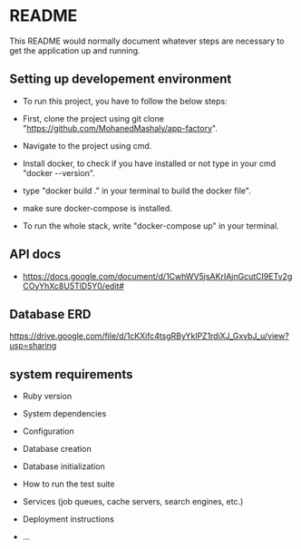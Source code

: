 # README

This README would normally document whatever steps are necessary to get the
application up and running.
## Setting up developement environment
* To run this project, you have to follow the below steps:

* First, clone the project using git clone "https://github.com/MohanedMashaly/app-factory".
* Navigate to the project using cmd.
* Install docker, to check if you have installed or not type in your cmd "docker --version".
* type "docker build ." in your terminal to build the docker file".
* make sure docker-compose is installed.
* To run the whole stack, write "docker-compose up" in your terminal.

## API docs
* https://docs.google.com/document/d/1CwhWV5jsAKrIAjnGcutCI9ETv2gCOyYhXc8U5TlD5Y0/edit# 

## Database ERD
https://drive.google.com/file/d/1cKXifc4tsgRByYklPZ1rdjXJ_GxvbJ_u/view?usp=sharing

## system requirements
* Ruby version

* System dependencies

* Configuration

* Database creation

* Database initialization

* How to run the test suite

* Services (job queues, cache servers, search engines, etc.)

* Deployment instructions

* ...
